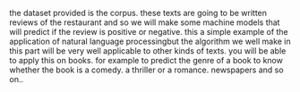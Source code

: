 the dataset provided is the corpus. these texts are going to be written reviews of the restaurant and so we will make some machine models that will 
predict if the review is positive or negative. this a simple example of the application of natural language processingbut the algorithm we well make in this part will be very well applicable to other 
kinds of texts.  you will be able to apply this on books. for example to predict the genre of a book to know whether the book is a comedy. a thriller or a romance. newspapers and so on.. 
